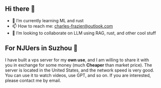 ## Hi there 👋

- 🌱 I’m currently learning ML and rust
- 📫 How to reach me: <charles-frazier@outlook.com>
- 👯 I’m looking to collaborate on LLM using RAG, rust, and other cool stuff

## For NJUers in Suzhou 🤫

I have built a vps server for my **own use**, and I am willing to share it with you in exchange for some money (much **Cheaper** than market price). The server is located in the United States, and the network speed is very good. You can use it to watch videos, use GPT, and so on. If you are interested, please contact me by email.

<!--
**charlesfrazier/charlesfrazier** is a ✨ _special_ ✨ repository because its `README.md` (this file) appears on your GitHub profile.

Here are some ideas to get you started:

- 🔭 I’m currently working on ...
- 🌱 I’m currently learning ...
- 👯 I’m looking to collaborate on ...
- 🤔 I’m looking for help with ...
- 💬 Ask me about ...
- 📫 How to reach me: ...
- 😄 Pronouns: ...
- ⚡ Fun fact: ...
-->
